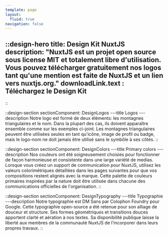 ```yaml
---
template: page
layout:
  fluid: true
navigation: false
---
```

::design-hero
title: Design Kit NuxtJS
description: "NuxtJS est un projet open source sous license MIT et totalement libre d'utilisation.
Vous pouvez télécharger gratuitement nos logos tant qu'une mention est faite de NuxtJS et un lien vers nuxtjs.org."
downloadLink.text : Téléchargez le Design Kit
---
::

::design-section
sectionComponent: DesignLogos
---title
Logos
---description
Notre logo est formé de deux éléments: les montagnes triangulaires et le nom. Dans la plupart des cas, ils doivent apparaître ensemble comme sur les exemples ci-joint. Les montagnes triangulaires peuvent être utilisées seules en tant qu'icône, image de profil ou badge, mais le logo-nom ne doit jamais être utilisé sans le symbôle à ses côtés.
::

::design-section
sectionComponent: DesignColors
---title
Primary colors
---description
Nos couleurs ont été soigneusement choisies pour fonctionner de façon harmonieuse et consistente dans une large variété de medias. Lorsque vous créez un support de communication pour NuxtJS, utilisez les valeurs colorimétriques détaillées dans les pages suivantes pour que vos compositions restent alignés avec la marque. Cette palette de couleurs primaires inspirées par la nature doit être utilisée dans chacune des communications officielles de l'organisation.
::

::design-section
sectionComponent: DesignTypography
---title
Typographie
---description
Notre typographie est DM Sans par Colophon Foundry pour Google. Cette typographie open-source a été retenue pour son alliage de douceur et structure. Ses formes géométriques et transitions douces apportent clarté et aération à nos textes.
Sa disponibilité publique laisse la liberté aux membres de la communauté NuxtJS de l'incorporer dans leurs propres travaux.
::
